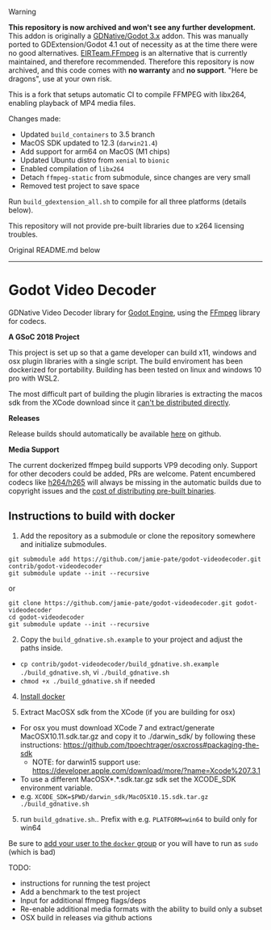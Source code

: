 > [!WARNING]
> **This repository is now archived and won't see any further development.**
> This addon is originally a [GDNative/Godot 3.x](https://github.com/kidrigger/godot-videodecoder) addon. This was manually ported to GDExtension/Godot 4.1 out of necessity as at the time there were no good alternatives.
> [EIRTeam.FFmpeg](https://github.com/EIRTeam/EIRTeam.FFmpeg/) is an alternative that is currently maintained, and therefore recommended. Therefore this repository is now archived, and this code comes with **no warranty** and **no support**. "Here be dragons", use at your own risk.

This is a fork that setups automatic CI to compile FFMPEG with libx264, enabling playback of MP4 media files.

Changes made:
  - Updated `build_containers` to 3.5 branch
  - MacOS SDK updated to 12.3 (`darwin21.4`)
  - Add support for arm64 on MacOS (M1 chips)
  - Updated Ubuntu distro from `xenial` to `bionic`
  - Enabled compilation of `libx264`
  - Detach `ffmpeg-static` from submodule, since changes are very small
  - Removed test project to save space

Run `build_gdextension_all.sh` to compile for all three platforms (details below).

This repository will not provide pre-built libraries due to x264 licensing troubles.

Original README.md below

-----

# Godot Video Decoder

GDNative Video Decoder library for [Godot Engine](https://godotengine.org),
using the [FFmpeg](https://ffmpeg.org) library for codecs.

**A GSoC 2018 Project**

This project is set up so that a game developer can build x11, windows and osx plugin libraries with a single script. The build enviroment has been dockerized for portability. Building has been tested on linux and windows 10 pro with WSL2.

The most difficult part of building the plugin libraries is extracting the macos sdk from the XCode download since it [can't be distributed directly](https://www.apple.com/legal/sla/docs/xcode.pdf).

**Releases**

Release builds should automatically be available [here](/releases/latest) on github.

**Media Support**

The current dockerized ffmpeg build supports VP9 decoding only. Support for other decoders could be added, PRs are welcome.
Patent encumbered codecs like [h264/h265](https://www.mpegla.com/wp-content/uploads/avcweb.pdf) will always be missing in the automatic builds due to copyright issues and the [cost of distributing pre-built binaries](https://jina-liu.medium.com/settle-your-questions-about-h-264-license-cost-once-and-for-all-hopefully-a058c2149256#5e65).

## Instructions to build with docker

1. Add the repository as a submodule or clone the repository somewhere and initialize submodules.

```
git submodule add https://github.com/jamie-pate/godot-videodecoder.git contrib/godot-videodecoder
git submodule update --init --recursive
```

or

```
git clone https://github.com/jamie-pate/godot-videodecoder.git godot-videodecoder
cd godot-videodecoder
git submodule update --init --recursive
```

2. Copy the `build_gdnative.sh.example` to your project and adjust the paths inside.

* `cp contrib/godot-videodecoder/build_gdnative.sh.example ./build_gdnative.sh`, vi `./build_gdnative.sh`
* `chmod +x ./build_gdnative.sh` if needed

4. [Install docker](https://docs.docker.com/get-docker/)

5. Extract MacOSX sdk from the XCode (if you are building for osx)

* For osx you must download XCode 7 and extract/generate MacOSX10.11.sdk.tar.gz and copy it to ./darwin_sdk/ by following these instructions: https://github.com/tpoechtrager/osxcross#packaging-the-sdk
  * NOTE: for darwin15 support use: https://developer.apple.com/download/more/?name=Xcode%207.3.1
* To use a different MacOSX*.*.sdk.tar.gz sdk set the XCODE_SDK environment variable. <!-- TODO: test this -->
* e.g. `XCODE_SDK=$PWD/darwin_sdk/MacOSX10.15.sdk.tar.gz ./build_gdnative.sh`

5. run `build_gdnative.sh`.. Prefix with e.g. `PLATFORM=win64` to build only for win64

Be sure to [add your user to the `docker` group](https://docs.docker.com/engine/install/linux-postinstall/) or you will have to run as `sudo` (which is bad)

TODO:

* instructions for running the test project
* Add a benchmark to the test project
* Input for additional ffmpeg flags/deps
* Re-enable additional media formats with the ability to build only a subset
* OSX build in releases via github actions
